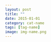 ```yaml
---
layout: post
title: ""
date: 2015-01-01
category: cat-name
tags: [tag-name]
image: img-name.png
---
```

